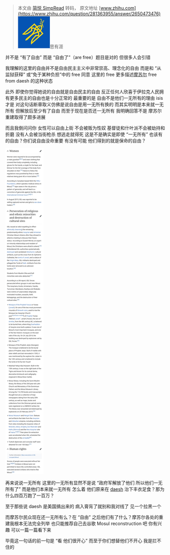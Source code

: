 > 本文由 [简悦 SimpRead](http://ksria.com/simpread/) 转码， 原文地址 [www.zhihu.com](https://www.zhihu.com/question/281363955/answer/2650473476) ![cb97999f92a53cb84d648058fbce6518_MD5](../assets/cb97999f92a53cb84d648058fbce6518_MD5.png)思有涯

并不是 “有了自由” 而是 “自由了”（are free）题目是对的 但很多人会引错

我理解的这里的自由并不是自由民主主义中非常崇高、理念化的自由 而是和 “从监狱获释” 或“免于某种负担”中的 free 同意 这里的 free 更多描述[摩苏尔](https://www.zhihu.com/search?q=%E6%91%A9%E8%8B%8F%E5%B0%94&search_source=Entity&hybrid_search_source=Entity&hybrid_search_extra=%7B%22sourceType%22%3A%22answer%22%2C%22sourceId%22%3A2650473476%7D) free from daesh 的这种状态

此外 即使你觉得她说的自由就是自由民主的自由 反正任何人欣喜于伊拉克人民拥有更多民主的自由也是十分正常的 最重要的是 自由不是他们一无所有的理由 isis 才是 对这句话断章取义仿佛是说自由是用一无所有换的 而其实明明是本来就一无所有 但解放后至少有了自由 而至于现在是否还一无所有 我明确回答不是 摩苏尔重建取得了颇多进展

而且我倒问问你 女性可以自由上街 不会被贩为性奴 基督徒和什叶派不会被劫持和折磨 没有人会被当街枪杀 想逃走就得死 这是不是确实是即使 “一无所有” 也该有的自由？你们说自由没命重要 有没有可能 他们得到的就是保命的自由？

![0fa76a58dfda92fcf0386e56a540ed1b_MD5](../assets/0fa76a58dfda92fcf0386e56a540ed1b_MD5.jpg)

再来说说一无所有 这里的一无所有显然不是说 “政府军解放了他们 所以他们一无所有了” 而是他们本来就一无所有 怎么着 他们原来在 [daesh](https://www.zhihu.com/search?q=daesh&search_source=Entity&hybrid_search_source=Entity&hybrid_search_extra=%7B%22sourceType%22%3A%22answer%22%2C%22sourceId%22%3A2650473476%7D) 治下丰衣足食？那为什么四百万跑了一百万？

至于那些说 daesh 是美国搞出来的 病入膏肓了就别和我对线了 见一个拉黑一个

而摩苏尔民众现在还一无所有么？在 “自由” 之后他们有了什么？摩苏尔各处的重建我根本无法完全列举 也只能推荐自己去谷歌 Mosul reconstruction 吧 你有兴趣 可以一篇一篇看下来

毕竟这一句话的前一句是 “看 他们很开心” 而至于你们想替他们不开心 我是拦不住的